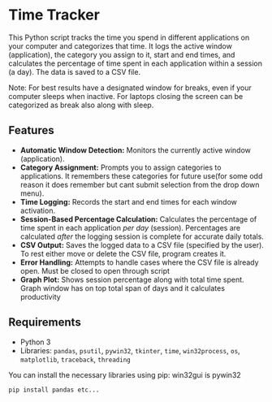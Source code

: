 # Time Tracker

This Python script tracks the time you spend in different applications on your computer and categorizes that time. It logs the active window (application), 
the category you assign to it, start and end times, and calculates the percentage of time spent in each application within a session (a day).  The data is saved to a CSV file.

Note: For best results have a designated window for breaks, even if your computer sleeps when inactive. For laptops closing the screen can be categorized as break also along with sleep.

## Features

*   **Automatic Window Detection:** Monitors the currently active window (application).
*   **Category Assignment:** Prompts you to assign categories to applications.  It remembers these categories for future use(for some odd reason it does remember but cant submit selection from the drop down menu).
*   **Time Logging:** Records the start and end times for each window activation.
*   **Session-Based Percentage Calculation:** Calculates the percentage of time spent in each application *per day* (session).  Percentages are calculated *after* the logging session is complete for accurate daily totals.
*   **CSV Output:** Saves the logged data to a CSV file (specified by the user). To rest either move or delete the CSV file, program creates it.
*   **Error Handling:** Attempts to handle cases where the CSV file is already open. Must be closed to open through script
*   **Graph Plot:** Shows session percentage along with total time spent. Graph window has on top total span of days and it calculates productivity

## Requirements

*   Python 3
*   Libraries: `pandas`, `psutil`, `pywin32`, `tkinter`, `time`, `win32process`, `os`, `matplotlib`, `traceback`, `threading`

You can install the necessary libraries using pip:
win32gui is pywin32
```bash
pip install pandas etc...
```
